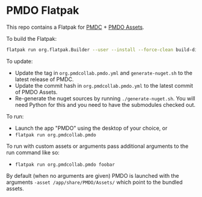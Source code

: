 # PMDO Flatpak

This repo contains a Flatpak for [PMDC](https://github.com/PMDCollab/PMDC/) + [PMDO Assets](https://github.com/audinowho/PMDODump).

To build the Flatpak:

```bash
flatpak run org.flatpak.Builder --user --install --force-clean build-dir org.pmdcollab.pmdo.yml
```

To update:

- Update the tag in `org.pmdcollab.pmdo.yml` and `generate-nuget.sh` to the latest release of PMDC.
- Update the commit hash in `org.pmdcollab.pmdo.yml` to the latest commit of PMDO Assets.
- Re-generate the nuget sources by running `./generate-nuget.sh`. You will need Python for this and you
  need to have the submodules checked out.

To run:
- Launch the app "PMDO" using the desktop of your choice, or
- `flatpak run org.pmdcollab.pmdo`

To run with custom assets or arguments pass additional arguments to the run command like so:
- `flatpak run org.pmdcollab.pmdo foobar`

By default (when no arguments are given) PMDO is launched with the arguments 
`-asset /app/share/PMDO/Assets/` which point to the bundled assets.
